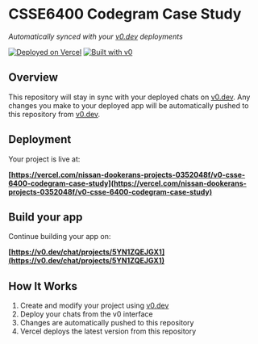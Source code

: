 # CSSE6400 Codegram Case Study

*Automatically synced with your [v0.dev](https://v0.dev) deployments*

[![Deployed on Vercel](https://img.shields.io/badge/Deployed%20on-Vercel-black?style=for-the-badge&logo=vercel)](https://vercel.com/nissan-dookerans-projects-0352048f/v0-csse-6400-codegram-case-study)
[![Built with v0](https://img.shields.io/badge/Built%20with-v0.dev-black?style=for-the-badge)](https://v0.dev/chat/projects/5YN1ZQEJGX1)

## Overview

This repository will stay in sync with your deployed chats on [v0.dev](https://v0.dev).
Any changes you make to your deployed app will be automatically pushed to this repository from [v0.dev](https://v0.dev).

## Deployment

Your project is live at:

**[https://vercel.com/nissan-dookerans-projects-0352048f/v0-csse-6400-codegram-case-study](https://vercel.com/nissan-dookerans-projects-0352048f/v0-csse-6400-codegram-case-study)**

## Build your app

Continue building your app on:

**[https://v0.dev/chat/projects/5YN1ZQEJGX1](https://v0.dev/chat/projects/5YN1ZQEJGX1)**

## How It Works

1. Create and modify your project using [v0.dev](https://v0.dev)
2. Deploy your chats from the v0 interface
3. Changes are automatically pushed to this repository
4. Vercel deploys the latest version from this repository